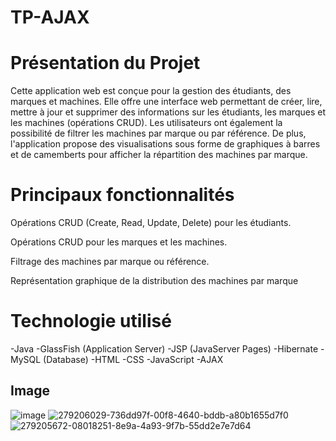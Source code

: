 # TP-AJAX

# Présentation du Projet
Cette application web est conçue pour la gestion des étudiants, des marques et machines. Elle offre une interface web permettant de créer, lire, mettre à jour et supprimer des informations sur les étudiants, les marques et les machines (opérations CRUD). Les utilisateurs ont également la possibilité de filtrer les machines par marque ou par référence. De plus, l'application propose des visualisations sous forme de graphiques à barres et de camemberts pour afficher la répartition des machines par marque.

# Principaux fonctionnalités
Opérations CRUD (Create, Read, Update, Delete) pour les étudiants.

Opérations CRUD pour les marques et les machines.

Filtrage des machines par marque ou référence.

Représentation graphique de la distribution des machines par marque
# Technologie utilisé
-Java
-GlassFish (Application Server)
-JSP (JavaServer Pages)
-Hibernate
-MySQL (Database)
-HTML
-CSS
-JavaScript
-AJAX

## Image
![image](https://github.com/killer-beep07/TP-Ajax2/assets/130712993/66756525-8e3c-4355-8af0-005ee5f7caad)
![279206029-736dd97f-00f8-4640-bddb-a80b1655d7f0](https://github.com/killer-beep07/TP-Ajax2/assets/130712993/08d72355-554d-42e7-aadd-d323f0a576fe)
![279205672-08018251-8e9a-4a93-9f7b-55dd2e7e7d64](https://github.com/killer-beep07/TP-Ajax2/assets/130712993/148087b0-53c9-45c0-a1af-89d929480984)



